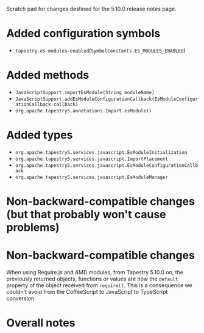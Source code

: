 Scratch pad for changes destined for the 5.10.0 release notes page.

# Added configuration symbols

* `tapestry.es-modules-enabled`(`SymbolConstants.ES_MODULES_ENABLED`)


# Added methods

* `JavaScriptSupport.importEsModule(String moduleName)`
* `JavaScriptSupport.addEsModuleConfigurationCallback(EsModuleConfigurationCallback callback)`
* `org.apache.tapestry5.annotations.Import.esModule()`

# Added types

* `org.apache.tapestry5.services.javascript.EsModuleInitialization`
* `org.apache.tapestry5.services.javascript.ImportPlacement`
* `org.apache.tapestry5.services.javascript.EsModuleConfigurationCallback`
* `org.apache.tapestry5.services.javascript.EsModuleManager`

# Non-backward-compatible changes (but that probably won't cause problems)

# Non-backward-compatible changes

When using Require.js and AMD modules, from Tapestry 5.10.0 on,
the previously returned objects, functions or values are now
the `default` property of the object received from `require()`.
This is a consequence we couldn't avoid from the CoffeeScript
to JavaScript to TypeScript conversion.


# Overall notes
